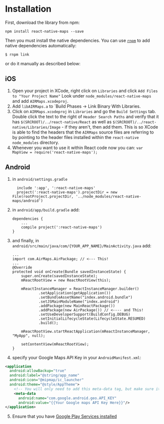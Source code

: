
# Installation

First, download the library from npm:

```
npm install react-native-maps --save
```

Then you must install the native dependencies. You can use [`rnpm`](https://github.com/rnpm/rnpm) to 
add native dependencies automatically:

`$ rnpm link`

or do it manually as described below:

## iOS

1. Open your project in XCode, right click on `Libraries` and click `Add
   Files to "Your Project Name"` Look under `node_modules/react-native-maps` and add `AIRMaps.xcodeproj`. 
2. Add `libAIRMaps.a` to `Build Phases -> Link Binary With Libraries.
3. Click on `AIRMaps.xcodeproj` in `Libraries` and go the `Build
   Settings` tab. Double click the text to the right of `Header Search
   Paths` and verify that it has `$(SRCROOT)/../react-native/React` as well as `$(SRCROOT)/../react-native/Libraries/Image` - if they
   aren't, then add them. This is so XCode is able to find the headers that
   the `AIRMaps` source files are referring to by pointing to the
   header files installed within the `react-native` `node_modules`
   directory. 
4. Whenever you want to use it within React code now you can: `var MapView =
   require('react-native-maps');`

## Android

1. in `android/settings.gradle`
   ```
     include ':app', ':react-native-maps'
     project(':react-native-maps').projectDir = new File(rootProject.projectDir, '../node_modules/react-native-maps/android')
   ```

2. in `android/app/build.gradle` add:
   ```
   dependencies {
       ...
       compile project(':react-native-maps')
   }
   ```

3. and finally, in `android/src/main/java/com/{YOUR_APP_NAME}/MainActivity.java` add:
   ```
   ...
   import com.AirMaps.AirPackage; // <--- This!
   ...
   @Override
   protected void onCreate(Bundle savedInstanceState) {
       super.onCreate(savedInstanceState);
       mReactRootView = new ReactRootView(this);
   
       mReactInstanceManager = ReactInstanceManager.builder()
               .setApplication(getApplication())
               .setBundleAssetName("index.android.bundle")
               .setJSMainModuleName("index.android")
               .addPackage(new MainReactPackage())
               .addPackage(new AirPackage()) // <---- and This!
               .setUseDeveloperSupport(BuildConfig.DEBUG)
               .setInitialLifecycleState(LifecycleState.RESUMED)
               .build();
   
       mReactRootView.startReactApplication(mReactInstanceManager, "MyApp", null);
   
       setContentView(mReactRootView);
   }
   ```
4. specify your Google Maps API Key in your `AndroidManifest.xml`:

```xml
<application
  android:allowBackup="true"
  android:label="@string/app_name"
  android:icon="@mipmap/ic_launcher"
  android:theme="@style/AppTheme">
    <!-- You will only need to add this meta-data tag, but make sure it's a child of application -->
    <meta-data
      android:name="com.google.android.geo.API_KEY"
      android:value="{{Your Google maps API Key Here}}"/>
</application>
```

5. Ensure that you have [Google Play Services installed](http://stackoverflow.com/a/20137324/1424349)
